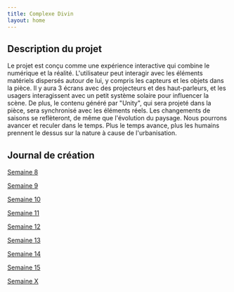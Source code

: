 ```yaml
---
title: Complexe Divin
layout: home
---
```


## Description du projet

Le projet est conçu comme une expérience interactive qui combine le numérique et 
la réalité. L'utilisateur peut interagir avec les éléments matériels dispersés autour de 
lui, y compris les capteurs et les objets dans la pièce. Il y aura 3 écrans avec des 
projecteurs et des haut-parleurs, et les usagers interagissent avec un petit système 
solaire pour influencer la scène.
De plus, le contenu généré par "Unity", qui sera projeté dans la pièce, sera 
synchronisé avec les éléments réels. Les changements de saisons se reflèteront, 
de même que l'évolution du paysage. Nous pourrons avancer et reculer dans le 
temps. Plus le temps avance, plus les humains prennent le dessus sur la nature à 
cause de l'urbanisation.

## Journal de création

[Semaine 8](journaux/semaine8.md)

[Semaine 9](journaux/semaine9.md)

[Semaine 10](journaux/semaine10.md)

[Semaine 11](journaux/semaine11.md)

[Semaine 12](journaux/semaine12.md)

[Semaine 13](journaux/semaine13.md)

[Semaine 14](journaux/semaine14.md)

[Semaine 15](journaux/semaine15.md)

[Semaine X](journaux/semaineXX.md)
